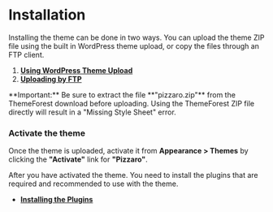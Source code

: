 # Installation

Installing the theme can be done in two ways. You can upload the theme ZIP file using the built in WordPress theme upload, or copy the files through an FTP client.

1. [**Using WordPress Theme Upload**](using_wordpress_theme_upload.md)
2. [**Uploading by FTP**](uploading_by_ftp.md)

<div class="alert alert-danger">**Important:** Be sure to extract the file **"pizzaro.zip"** from the ThemeForest download before uploading. Using the ThemeForest ZIP file directly will result in a "Missing Style Sheet" error.</div>

### Activate the theme

Once the theme is uploaded, activate it from **Appearance > Themes** by clicking the **"Activate"** link for **"Pizzaro"**.

After you have activated the theme. You need to install the plugins that are required and recommended to use with the theme.

* [**Installing the Plugins**](installing_plugins.md)
